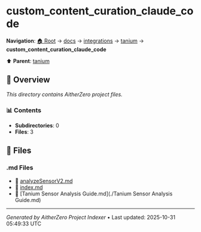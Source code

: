 # custom_content_curation_claude_code

**Navigation**: [🏠 Root](../../../../index.md) → [docs](../../../index.md) → [integrations](../../index.md) → [tanium](../index.md) → **custom_content_curation_claude_code**

⬆️ **Parent**: [tanium](../index.md)

## 📖 Overview

*This directory contains AitherZero project files.*

### 📊 Contents

- **Subdirectories**: 0
- **Files**: 3

## 📄 Files

### .md Files

- 📝 [analyzeSensorV2.md](./analyzeSensorV2.md)
- 📝 [index.md](./index.md)
- 📝 [Tanium Sensor Analysis Guide.md](./Tanium Sensor Analysis Guide.md)

---

*Generated by AitherZero Project Indexer* • Last updated: 2025-10-31 05:49:33 UTC

